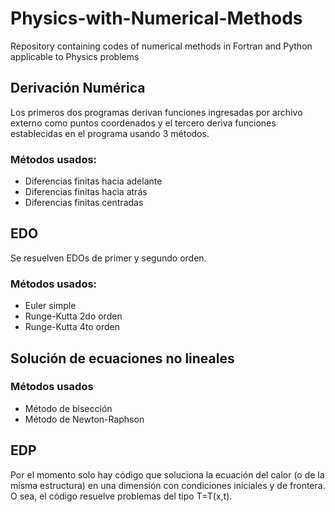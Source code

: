 # Physics-with-Numerical-Methods
Repository containing codes of numerical methods in Fortran and Python applicable to Physics problems
## Derivación Numérica
Los primeros dos programas derivan funciones ingresadas por archivo externo como puntos coordenados y el tercero deriva funciones establecidas en el programa usando 3 métodos.
### Métodos usados:
- Diferencias finitas hacia adelante
- Diferencias finitas hacia atrás
- Diferencias finitas centradas
## EDO
Se resuelven EDOs de primer y segundo orden.
### Métodos usados:
- Euler simple
- Runge-Kutta 2do orden
- Runge-Kutta 4to orden
## Solución de ecuaciones no lineales
### Métodos usados
- Método de bisección
- Método de Newton-Raphson
## EDP
Por el momento solo hay código que soluciona la ecuación del calor (o de la misma estructura) en una dimensión con condiciones iniciales y de frontera. O sea, el código resuelve problemas del tipo T=T(x,t).
